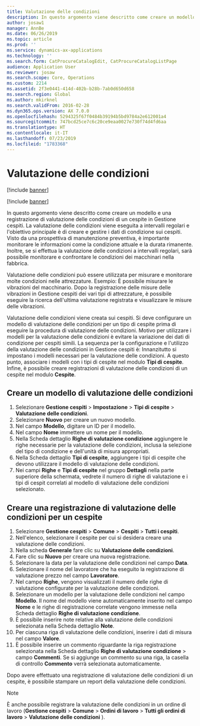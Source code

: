 ```yaml
---
title: Valutazione delle condizioni
description: In questo argomento viene descritto come creare un modello e una registrazione di valutazione delle condizioni di un cespite in Gestione cespiti.
author: josaw1
manager: AnnBe
ms.date: 06/26/2019
ms.topic: article
ms.prod: ''
ms.service: dynamics-ax-applications
ms.technology: ''
ms.search.form: CatProcureCatalogEdit, CatProcureCatalogListPage
audience: Application User
ms.reviewer: josaw
ms.search.scope: Core, Operations
ms.custom: 2214
ms.assetid: 2f3e0441-414d-402b-b28b-7ab0d650d658
ms.search.region: Global
ms.author: mkirknel
ms.search.validFrom: 2016-02-28
ms.dyn365.ops.version: AX 7.0.0
ms.openlocfilehash: 5294325f67f0484b39194b5bd9784a2e612001a4
ms.sourcegitcommit: 747bcd25ce7c6c20ce9eaa0027e730f74d4fd6aa
ms.translationtype: HT
ms.contentlocale: it-IT
ms.lasthandoff: 07/23/2019
ms.locfileid: "1783368"
---
```

# <a name="condition-assessment"></a>Valutazione delle condizioni

[!include [banner](../../includes/banner.md)]

[!include [banner](../../includes/preview-banner.md)]

In questo argomento viene descritto come creare un modello e una registrazione di valutazione delle condizioni di un cespite in Gestione cespiti. La valutazione delle condizioni viene eseguita a intervalli regolari e l'obiettivo principale è di creare e gestire i dati di condizione sui cespiti. Visto da una prospettiva di manutenzione preventiva, è importante monitorare le informazioni come la condizione attuale e la durata rimanente. Inoltre, se si effettua la valutazione delle condizioni a intervalli regolari, sarà possibile monitorare e confrontare le condizioni dei macchinari nella fabbrica.

Valutazione delle condizioni può essere utilizzata per misurare e monitorare molte condizioni nelle attrezzature. Esempio: È possibile misurare le vibrazioni del macchinario. Dopo la registrazione delle misure delle vibrazioni in Gestione cespiti dei vari tipi di attrezzature, è possibile eseguire la ricerca dell'ultima valutazione registrata e visualizzare le misure delle vibrazioni.

Valutazione delle condizioni viene creata sui cespiti. Si deve configurare un modello di valutazione delle condizioni per un tipo di cespite prima di eseguire la procedura di valutazione delle condizioni. Motivo per utilizzare i modelli per la valutazione delle condizioni è evitare la variazione dei dati di condizione per cespiti simili. La sequenza per la configurazione e l'utilizzo della valutazione delle condizioni in Gestione cespiti è: Innanzitutto si impostano i modelli necessari per la valutazione delle condizioni. A questo punto, associare i modelli con i tipi di cespite nel modulo **Tipi di cespite**. Infine, è possibile creare registrazioni di valutazione delle condizioni di un cespite nel modulo **Cespite**.

## <a name="create-a-condition-assessment-template"></a>Creare un modello di valutazione delle condizioni

1. Selezionare **Gestione cespiti** > **Impostazione** > **Tipi di cespite** > **Valutazione delle condizioni**.
2. Selezionare **Nuovo** per creare un nuovo modello.
3. Nel campo **Modello**, digitare un ID per il modello.
4. Nel campo **Nome** immettere un nome per il modello.
5. Nella Scheda dettaglio **Righe di valutazione condizione** aggiungere le righe necessarie per la valutazione delle condizioni, inclusa la selezione del tipo di condizione e dell'unità di misura appropriati.
6. Nella Scheda dettaglio **Tipi di cespite**, aggiungere i tipi di cespite che devono utilizzare il modello di valutazione delle condizioni.
7. Nei campi **Righe** e **Tipi di cespite** nel gruppo **Dettagli** nella parte superiore della schermata, vedrete il numero di righe di valutazione e i tipi di cespit correlati al modello di valutazione delle condizioni selezionato.


## <a name="create-condition-assessment-registration-on-an-asset"></a>Creare una registrazione di valutazione delle condizioni per un cespite

1. Selezionare **Gestione cespiti** > **Comune** > **Cespiti** > **Tutti i cespiti**.
2. Nell'elenco, selezionare il cespite per cui si desidera creare una valutazione delle condizioni.
3. Nella scheda **Generale** fare clic su **Valutazione delle condizioni**.
4. Fare clic su **Nuovo** per creare una nuova registrazione.
5. Selezionare la data per la valutazione delle condizioni nel campo **Data**.
6. Selezionare il nome del lavoratore che ha eseguito la registrazione di valutazione prezzo nel campo **Lavoratore**.
7. Nel campo **Righe**, vengono visualizzati il numero delle righe di valutazione configurate per la valutazione delle condizioni.
8. Selezionare un modello per la valutazione delle condizioni nel campo **Modello**. Il nome del modello viene automaticamente inserito nel campo **Nome** e le righe di registrazione correlate vengono immesse nella Scheda dettaglio **Righe di valutazione condizione**.
9. È possibile inserire note relative alla valutazione delle condizioni selezionata nella Scheda dettaglio **Note**.
10. Per ciascuna riga di valutazione delle condizioni, inserire i dati di misura nel campo **Valore**.
11. È possibile inserire un commento riguardante la riga registrazione selezionata nella Scheda dettaglio **Righe di valutazione condizione** > campo **Commenti**. Se si aggiunge un commento su una riga, la casella di controllo **Commento** verrà selezionata automaticamente.

Dopo avere effettuato una registrazione di valutazione delle condizioni di un cespite, è possibile stampare un report della valutazione delle condizioni.

>[!NOTE]
>È anche possibile registrare la valutazione delle condizioni in un ordine di lavoro (**Gestione cespiti** > **Comune** > **Ordini di lavoro** > **Tutti gli ordini di lavoro** > **Valutazione delle condizioni** ).
